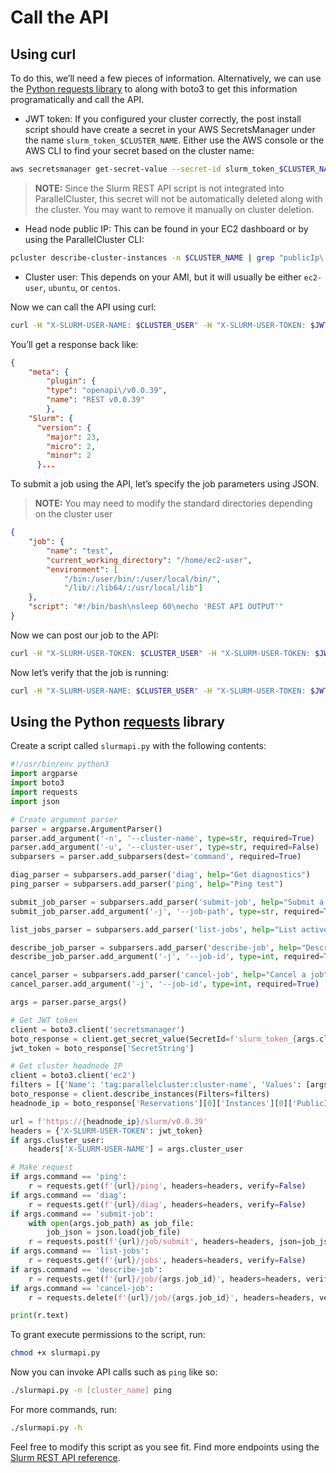 # Call the API

## Using curl

To do this, we’ll need a few pieces of information. Alternatively, we can use the [Python requests library](#using-the-python-requests-library) to along with boto3 to get this information programatically and call the API.

- JWT token: If you configured your cluster correctly, the post install script should have create a secret in your AWS SecretsManager under the name `slurm_token_$CLUSTER_NAME`. Either use the AWS console or the AWS CLI to find your secret based on the cluster name:

```bash
aws secretsmanager get-secret-value --secret-id slurm_token_$CLUSTER_NAME | grep SecretString
```
>**NOTE:** Since the Slurm REST API script is not integrated into ParallelCluster, this secret will not be automatically deleted along with the cluster. You may want to remove it manually on cluster deletion.

- Head node public IP: This can be found in your EC2 dashboard or by using the ParallelCluster CLI:

```bash
pcluster describe-cluster-instances -n $CLUSTER_NAME | grep "publicIp\|nodeType\|{\|}"
```

- Cluster user: This depends on your AMI, but it will usually be either `ec2-user`, `ubuntu`, or `centos`.

Now we can call the API using curl:

```bash
curl -H "X-SLURM-USER-NAME: $CLUSTER_USER" -H "X-SLURM-USER-TOKEN: $JWT" https://$IP/slurm/v0.0.39/ping -k
```

You’ll get a response back like:

```json
{
    "meta": {
        "plugin": {
        "type": "openapi\/v0.0.39",
        "name": "REST v0.0.39"
        },
    "Slurm": {
      "version": {
        "major": 23,
        "micro": 2,
        "minor": 2
      }...
```

To submit a job using the API, let’s specify the job parameters using JSON.
>**NOTE:** You may need to modify the standard directories depending on the cluster user

```json
{
    "job": {
        "name": "test",
        "current_working_directory": "/home/ec2-user",
        "environment": [
            "/bin:/user/bin/:/user/local/bin/",
            "/lib/:/lib64/:/usr/local/lib"]
    },
    "script": "#!/bin/bash\nsleep 60\necho 'REST API OUTPUT'"
}
```

Now we can post our job to the API:

```bash
curl -H "X-SLURM-USER-TOKEN: $CLUSTER_USER" -H "X-SLURM-USER-TOKEN: $JWT" -X POST https://$IP/slurm/v0.0.39/job/submit -H "Content-Type: application/json" -d @testjob.json -k
```

Now let’s verify that the job is running:

```bash
curl -H "X-SLURM-USER-NAME: $CLUSTER_USER" -H "X-SLURM-USER-TOKEN: $JWT" https://$IP/slurm/v0.0.39/jobs -k
```

## Using the Python [requests](https://requests.readthedocs.io/en/latest/) library
Create a script called `slurmapi.py` with the following contents:

```python
#!/usr/bin/env python3
import argparse
import boto3
import requests
import json

# Create argument parser
parser = argparse.ArgumentParser()
parser.add_argument('-n', '--cluster-name', type=str, required=True)
parser.add_argument('-u', '--cluster-user', type=str, required=False)
subparsers = parser.add_subparsers(dest='command', required=True)

diag_parser = subparsers.add_parser('diag', help="Get diagnostics")
ping_parser = subparsers.add_parser('ping', help="Ping test")

submit_job_parser = subparsers.add_parser('submit-job', help="Submit a job")
submit_job_parser.add_argument('-j', '--job-path', type=str, required=True)

list_jobs_parser = subparsers.add_parser('list-jobs', help="List active jobs")

describe_job_parser = subparsers.add_parser('describe-job', help="Describe a job by id")
describe_job_parser.add_argument('-j', '--job-id', type=int, required=True)

cancel_parser = subparsers.add_parser('cancel-job', help="Cancel a job")
cancel_parser.add_argument('-j', '--job-id', type=int, required=True)

args = parser.parse_args()

# Get JWT token
client = boto3.client('secretsmanager')
boto_response = client.get_secret_value(SecretId=f'slurm_token_{args.cluster_name}')
jwt_token = boto_response['SecretString']

# Get cluster headnode IP
client = boto3.client('ec2')
filters = [{'Name': 'tag:parallelcluster:cluster-name', 'Values': [args.cluster_name]}]
boto_response = client.describe_instances(Filters=filters)
headnode_ip = boto_response['Reservations'][0]['Instances'][0]['PublicIpAddress']

url = f'https://{headnode_ip}/slurm/v0.0.39'
headers = {'X-SLURM-USER-TOKEN': jwt_token}
if args.cluster_user:
    headers['X-SLURM-USER-NAME'] = args.cluster_user

# Make request
if args.command == 'ping':
    r = requests.get(f'{url}/ping', headers=headers, verify=False)
if args.command == 'diag':
    r = requests.get(f'{url}/diag', headers=headers, verify=False)
if args.command == 'submit-job':
    with open(args.job_path) as job_file:
        job_json = json.load(job_file)
    r = requests.post(f'{url}/job/submit', headers=headers, json=job_json, verify=False)
if args.command == 'list-jobs':
    r = requests.get(f'{url}/jobs', headers=headers, verify=False)
if args.command == 'describe-job':
    r = requests.get(f'{url}/job/{args.job_id}', headers=headers, verify=False)
if args.command == 'cancel-job':
    r = requests.delete(f'{url}/job/{args.job_id}', headers=headers, verify=False)

print(r.text)
```

To grant execute permissions to the script, run:

```bash
chmod +x slurmapi.py
```

Now you can invoke API calls such as `ping` like so:

```bash
./slurmapi.py -n [cluster_name] ping
```

For more commands, run:

```bash 
./slurmapi.py -h
```

Feel free to modify this script as you see fit. Find more endpoints using the [Slurm REST API reference](https://slurm.schedmd.com/rest_api.html).

